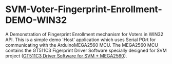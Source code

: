 # SVM-Voter-Fingerprint-Enrollment-DEMO-WIN32
A Demonstration of Fingerprint Enrollment mechanism for Voters in WIN32 API. This is a simple demo 'Host' application which uses Serial POrt for communicating with the ArduinoMEGA2560 MCU. The MEGA2560 MCU contains the GT511C3 Figerprint Driver Software specially designed for SVM project (<a href="https://github.com/AKD92/GT511C3-Fingerprint-Driver-For-SVM-Atmel2560_MCU">GT511C3 Driver Software for SVM + MEGA2560</a>).
